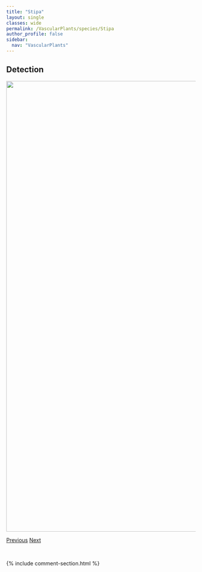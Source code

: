 ```yaml
---
title: "Stipa"
layout: single
classes: wide
permalink: /VascularPlants/species/Stipa
author_profile: false
sidebar:
  nav: "VascularPlants"
---
```


<h2>Detection</h2>

<a href="https://drive.google.com/uc?export=view&id=1d-4nxlEHWHwfUDndEs1SFC5QimPpWAJO">
<img src="https://drive.google.com/uc?export=view&id=1d-4nxlEHWHwfUDndEs1SFC5QimPpWAJO" height = "1200" width = "800">
</a>


<a href="/DevelopmentWebsite/VascularPlants/species/StellariaMedia" class="pagination--pager" title="Stellaria media">Previous</a> <a href="/DevelopmentWebsite/VascularPlants/species/StreptopusAmplexifolius" class="pagination--pager" title="Streptopus amplexifolius">Next</a>

<p>&nbsp;</p>

{% include comment-section.html %}
